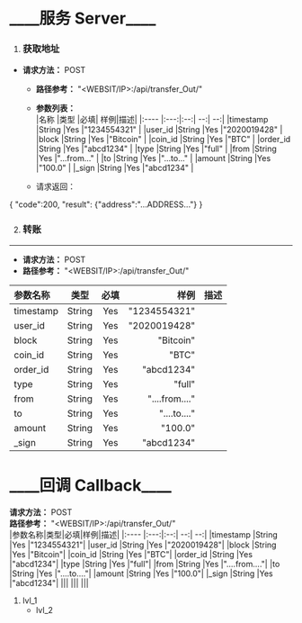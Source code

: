 \_\_\_\_服务 Server\_\_\_\_
====

1. ### 获取地址  
  + **请求方法：**   POST  
    + **路径参考：**   "<WEBSIT/IP>:<PORT>/api/transfer_Out/"  
    + **参数列表：**  
    |名称  |类型  |必填| 样例|描述|
    |:---- |:---:|:--:| --:| --:|
    |timestamp  |String |Yes  |"1234554321" |
    |user_id    |String |Yes  |"2020019428" |
    |block      |String |Yes  |"Bitcoin"    |
    |coin_id    |String |Yes  |"BTC"        |
    |order_id   |String |Yes  |"abcd1234"   |
    |type       |String |Yes  |"full"       |
    |from       |String |Yes  |"...from..." |
    |to         |String |Yes  |"...to..."   |
    |amount     |String |Yes  |"100.0"      |
    |\_sign     |String |Yes  |"abcd1234"   |

    + 请求返回：  

  {
    "code":200,
    "result":
      {"address":"...ADDRESS..."}
  }

2. ### 转账
----
+ **请求方法：**   POST  
+ **路径参考：**   "<WEBSIT/IP>:<PORT>/api/transfer_Out/"  
  
|参数名称|类型|必填|样例|描述|
|:---- |:---:|:--:| --:| --:|
|timestamp  |String |Yes  |"1234554321"|
|user_id    |String |Yes  |"2020019428"|
|block      |String |Yes  |"Bitcoin"|
|coin_id    |String |Yes  |"BTC"|
|order_id   |String |Yes  |"abcd1234"|
|type       |String |Yes  |"full"|
|from       |String |Yes  |"....from...."|
|to         |String |Yes  |"....to...."|
|amount     |String |Yes  |"100.0"|
|_sign      |String |Yes  |"abcd1234"|

\_\_\_\_回调 Callback\_\_\_\_
====
**请求方法：**   POST  
**路径参考：**   "<WEBSIT/IP>:<PORT>/api/transfer_Out/"  
|参数名称|类型|必填|样例|描述|
|:---- |:---:|:--:| --:| --:|
|timestamp  |String |Yes  |"1234554321"|
|user_id    |String |Yes  |"2020019428"|
|block      |String |Yes  |"Bitcoin"|
|coin_id    |String |Yes  |"BTC"|
|order_id   |String |Yes  |"abcd1234"|
|type       |String |Yes  |"full"|
|from       |String |Yes  |"....from...."|
|to         |String |Yes  |"....to...."|
|amount     |String |Yes  |"100.0"|
|_sign      |String |Yes  |"abcd1234"|
|||
|||
|||

1. lvl_1
    + lvl_2

